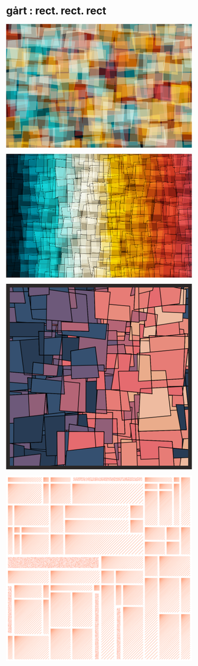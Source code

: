 # gȧrt : rect. rect. rect

![rect](rects1.png)

![rect](rects2.png)

![rect-over](rects-over.png)

![divine-divide](divine-divide.png)

